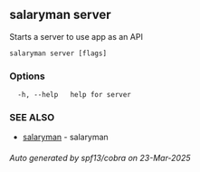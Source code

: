 ## salaryman server

Starts a server to use app as an API

```
salaryman server [flags]
```

### Options

```
  -h, --help   help for server
```

### SEE ALSO

* [salaryman](salaryman.md)	 - salaryman

###### Auto generated by spf13/cobra on 23-Mar-2025
